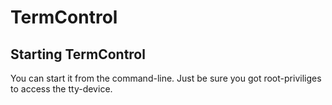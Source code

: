 # TermControl

## Starting TermControl

You can start it from the command-line. Just be sure you got root-priviliges to access the tty-device.

